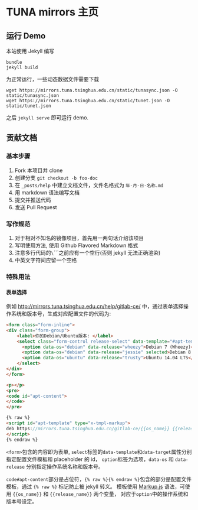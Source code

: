 # TUNA mirrors 主页

## 运行 Demo 

本站使用 Jekyll 编写

```
bundle
jekyll build
```

为正常运行，一些动态数据文件需要下载

```
wget https://mirrors.tuna.tsinghua.edu.cn/static/tunasync.json -O static/tunasync.json
wget https://mirrors.tuna.tsinghua.edu.cn/static/tunet.json -O static/tunet.json
```

之后 `jekyll serve` 即可运行 demo.

## 贡献文档

### 基本步骤

1. Fork 本项目并 clone
2. 创建分支 `git checkout -b foo-doc`
3. 在 `_posts/help` 中建立文档文件，文件名格式为 `年-月-日-名称.md`
4. 用 markdown 语法编写文档
5. 提交并推送代码
6. 发送 Pull Request

### 写作规范

1. 对于相对不知名的镜像项目，首先用一两句话介绍该项目
2. 写明使用方法, 使用 Github Flavored Markdown 格式
3. 注意多行代码的`\`\`\``之前应有一个空行(否则 jekyll 无法正确渲染)
4. 中英文字符间应留一个空格

### 特殊用法

#### 表单选择
例如 <http://mirrors.tuna.tsinghua.edu.cn/help/gitlab-ce/> 中，通过表单选择操作系统和版本号，生成对应配置文件的代码为:

```html
<form class="form-inline">
<div class="form-group">
	<label>你的Debian/Ubuntu版本: </label>
	<select class="form-control release-select" data-template="#apt-template" data-target="#apt-content">
	  <option data-os="debian" data-release="wheezy">Debian 7 (Wheezy)</option>
	  <option data-os="debian" data-release="jessie" selected>Debian 8 (Jessie)</option>
	  <option data-os="ubuntu" data-release="trusty">Ubuntu 14.04 LTS</option>
	</select>
</div>
</form>

<p></p>
<pre>
<code id="apt-content">
</code>
</pre>

{% raw %}
<script id="apt-template" type="x-tmpl-markup">
deb https://mirrors.tuna.tsinghua.edu.cn/gitlab-ce/{{os_name}} {{release_name}} main
</script>
{% endraw %}
```

`<form>`包含的内容即为表单, `select`标签的`data-template`和`data-target`属性分别指定配置文件模板和 placeholder 的 id，
`option`标签为选项，`data-os` 和 `data-release` 分别指定操作系统名称和版本号。

`code#apt-content`部分是占位符，`{% raw %}{% endraw %}`包含的部分是配置文件模板，通过 `{% raw %}` 标记防止被 jekyll 转义。
模板使用 [Markup.js](https://github.com/adammark/Markup.js/) 语法，可使用 `{{os_name}}` 和 `{{release_name}}` 两个变量，
对应于`option`中的操作系统和版本号设定。




